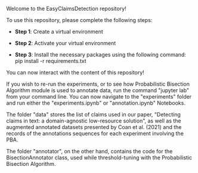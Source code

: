 Welcome to the EasyClaimsDetection repository!

To use this repository, please complete the following steps:

* **Step 1**: Create a virtual environment

* **Step 2**: Activate your virtual environment

* **Step 3**: Install the necessary packages using the following command: pip install -r requirements.txt

You can now interact with the content of this repository!

If you wish to re-run the experiments, or to see how Probabilistic Bisection Algorithm module is used to annotate data, run the command "jupyter lab" from your command line. You can now navigate to the "experiments" folder and run either the "experiments.ipynb" or "annotation.ipynb" Notebooks.

The folder "data" stores the list of claims used in our paper, "Detecting claims in text: a domain-agnostic low-resource solution", as well as the augmented annotated datasets presented by Coan et al. (2021) and the records of the annotations sequences for each experiment involving the PBA.

The folder "annotator", on the other hand, contains the code for the BisectionAnnotator class, used while threshold-tuning with the Probabilistic Bisection Algorithm.

